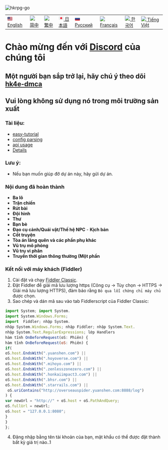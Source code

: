 ![hkrpg-go](https://socialify.git.ci/gucooing/hkrpg-go/image?description=1&font=Inter&forks=1&language=1&name=1&owner=1&pattern=Circuit%20Board&stargazers=1&theme=Auto)

<div align="center">
<table>
<td valign="center"><a href="README.md"><img src="https://github.com/twitter/twemoji/blob/master/assets/svg/1f1fa-1f1f8.svg" width="16"/> English</td>
 
<td valign="center"><a href="README_zh-CN.md"><img src="https://em-content.zobj.net/thumbs/120/twitter/351/flag-china_1f1e8-1f1f3.png" width="16"/> 简中</td>
 
<td valign="center"><a href="README_zh-TW.md"><img src="https://em-content.zobj.net/thumbs/120/twitter/351/flag-china_1f1e8-1f1f3.png" width="16"/> 繁中</td>
 
<td valign="center"><a href="README-JP.md"><img src="https://github.com/twitter/twemoji/blob/master/assets/svg/1f1ef-1f1f5.svg" width="16"/> 日本語</td>
 
<td valign="center"><a href="README-RU.md"><img src="https://github.com/twitter/twemoji/blob/master/assets/svg/1f1f7-1f1fa.svg" width="16"/> Русский</a></td>

<td valign="center"><a href="README-FR.md"><img src="https://em-content.zobj.net/thumbs/160/twitter/154/flag-for-france_1f1eb-1f1f7.png" width="16"/> Français</td>
 
<td valign="center"><a href="README-KR.md"><img src="https://em-content.zobj.net/source/twitter/53/flag-for-south-korea_1f1f0-1f1f7.png" width="16"/> 한국어</td>
 
<td valign="center"><a href="README-VI.md"><img src="https://em-content.zobj.net/thumbs/120/twitter/351/flag-vietnam_1f1fb-1f1f3.png" width="16"/> Tiếng Việt </a>
</td>
</table>
</div>

# **Chào mừng đến với [Discord](https://discord.gg/222yVp6pUq)** của chúng tôi

## Một người bạn sắp trở lại, hãy chú ý theo dõi [hk4e-dmca](https://github.com/flswld/hk4e-go)

## Vui lòng không sử dụng nó trong môi trường sản xuất

### Tài liệu:
* [easy-tutorial](./docs/tutorial/VI.md)
* [config parsing](./docs/conf/VI.md)
* [api usage](./docs/command/VI.md)
* [Details](./docs/progress/VI.md)

### Lưu ý:
* Nếu bạn muốn giúp đỡ dự án này, hãy gửi dự án.

 ### Nội dung đã hoàn thành
- **Ba lô**
- **Trận chiến**
- **Rút bài**
- **Đội hình**
- **Thư**
- **Bạn bè**
- **Đạo cụ cảnh/Quái vật/Thế hệ NPC** - **Kịch bản**
- **Cốt truyện**
- **Tòa án lãng quên và các phần phụ khác**
- **Vũ trụ mô phỏng**
- **Vũ trụ vi phân**
- **Truyền thời gian thông thường (Một phần**

### Kết nối với máy khách (Fiddler)
1. Cài đặt và chạy [Fiddler Classic](https://www.telerik.com/fiddler).
2. Đặt Fiddler để giải mã lưu lượng https (Công cụ -> Tùy chọn -> HTTPS -> Giải mã lưu lượng HTTPS), đảm bảo rằng `Bỏ qua lỗi chứng chỉ máy chủ` được chọn.
3. Sao chép và dán mã sau vào tab Fiddlerscript của Fiddler Classic:

```javascript
import System; import System.
import System.Windows.Forms;
import  Fiddler; nhập System.
nhập System.Windows.Forms; nhập Fiddler; nhập System.Text.
nhập System.Text.RegularExpressions; lớp Handlers
hàm tĩnh OnBeforeRequest(oS: Phiên) {
hàm tĩnh OnBeforeRequest(oS: Phiên) {
if(
oS.host.EndsWith(".yuanshen.com") ||
oS.host.EndsWith(".hoyoverse.com") ||
oS.host.EndsWith(".mihoyo.com") ||
oS.host.EndsWith(".zenlesszonezero.com") ||
oS.host.EndsWith(".honkaiimpact3.com") ||
oS.host.EndsWith(".bhsr.com") ||
oS.host.EndsWith(".starrails.com") ||
 oS.uriContains("http://overseauspider.yuanshen.com:8888/log")
) {
var newUrl = "http://" + oS.host + oS.PathAndQuery;
oS.fullUrl = newUrl;
oS.host = "127.0.0.1:8080";
}
}
};
```

4. Đăng nhập bằng tên tài khoản của bạn, mật khẩu có thể được đặt thành bất kỳ giá trị nào..1